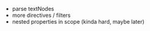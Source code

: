 - parse textNodes
- more directives / filters
- nested properties in scope (kinda hard, maybe later)